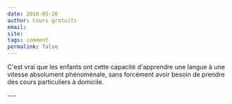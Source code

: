 ```yaml
---
date: 2010-05-26
author: Cours gratuits
email: 
site: 
tags: comment
permalink: false
---
```


<p>C'est vrai que les enfants ont cette capacité d'apprendre une langue à une vitesse absolument phénomènale, sans forcément avoir besoin de prendre des cours particuliers à domicile.</p>
---